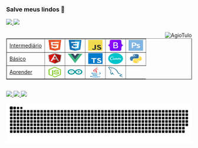 ### Salve meus lindos 👋

<div> 
    <a href="https://github.com/cartulo">
    <img height="150em" src="https://github-readme-stats.vercel.app/api?username=cartulo&show_icons=true&theme=tokyonight&include_all_commits=true&count_private=true"/>
    <img height="150em" src="https://github-readme-stats.vercel.app/api/top-langs/?username=cartulo&layout=compact&langs_count=7&theme=tokyonight"/>
</div>
<div style="display: inline_block"><br/>
    <img align="right" alt="AgioTulo" src="https://cdn.discordapp.com/emojis/758866965904228362.png?v=1">
    <table border="1">
        <tr>
            <td>Intermediário</td>
            <td><img align="center" alt="Gil-HTML" height="30" width="40" src="https://raw.githubusercontent.com/devicons/devicon/master/icons/html5/html5-original.svg"></td>
            <td><img align="center" alt="Gil-CSS" height="30" width="40" src="https://raw.githubusercontent.com/devicons/devicon/master/icons/css3/css3-original.svg"></td>
            <td><img align="center" alt="Gil-JS" height="30" width="40" src="https://raw.githubusercontent.com/devicons/devicon/master/icons/javascript/javascript-original.svg"></td>
            <td><img align="center" alt="Gil-VueJS" height="30" width="40" src="https://raw.githubusercontent.com/devicons/devicon/master/icons/bootstrap/bootstrap-original.svg"></td>
            <td><img align="center" alt="Gil-PS" height="30" width="40" src="https://raw.githubusercontent.com/devicons/devicon/master/icons/photoshop/photoshop-plain.svg"></td>
        </tr>
        <tr>
            <td>Básico</td>
            <td><img align="center" alt="Gil-AngJs" height="30" width="40" src="https://raw.githubusercontent.com/devicons/devicon/master/icons/angularjs/angularjs-original.svg"></td>
            <td><img align="center" alt="Gil-VueJS" height="30" width="40" src="https://raw.githubusercontent.com/devicons/devicon/master/icons/vuejs/vuejs-original.svg"></td>
            <td><img align="center" alt="Gil-TS" height="30" width="40" src="https://raw.githubusercontent.com/devicons/devicon/master/icons/typescript/typescript-plain.svg"></td>
            <td><img align="center" alt="Gil-Canva" height="30" width="40" src="https://raw.githubusercontent.com/devicons/devicon/master/icons/canva/canva-original.svg"></td>
            <td><img align="center" alt="Gil-Python" height="30" width="40" src="https://raw.githubusercontent.com/devicons/devicon/master/icons/python/python-original.svg"></td>
        </tr>
        <tr>
            <td>Aprender</td>
            <td><img align="center" alt="Gil-NodeJS" height="30" width="40" src="https://raw.githubusercontent.com/devicons/devicon/master/icons/nodejs/nodejs-original.svg"></td>
            <td><img align="center" alt="Gil-Arduino" height="30" width="40" src="https://raw.githubusercontent.com/devicons/devicon/master/icons/arduino/arduino-original.svg"></td>
            <td><img align="center" alt="Gil-Java" height="30" width="40" src="https://raw.githubusercontent.com/devicons/devicon/master/icons/java/java-original.svg"></td>
            <td><img align="center" alt="Gil-MySQL" height="30" width="40" src="https://raw.githubusercontent.com/devicons/devicon/master/icons/mysql/mysql-original.svg"></td>
        </tr>
    </table><br/>
</div>
<div>
    <a href="https://linkedin.com/in/gil-tulo" target="_blank">
    <img src="https://img.shields.io/badge/-LinkedIn-black.svg?style=for-the-badge&logo=linkedin&color=informational"/>
    </a>
    <a href="mailto:contato.gil.tulo@gmail.com" target="_blank">
    <img src="https://img.shields.io/badge/-Gmail-%23333?style=for-the-badge&logo=gmail&color=red&logoColor=white"/>
    </a>
    <a href="https://discord.gg/GRfyg4x7as" target="_blank">
    <img src="https://img.shields.io/badge/Discord-7289DA?style=for-the-badge&logo=discord&logoColor=white"/>
    </a>

![Snake animation](https://github.com/cartulo/cartulo/blob/output/github-contribution-grid-snake.svg)

</div>
